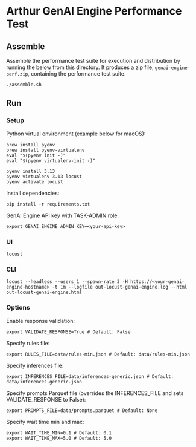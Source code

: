 # Arthur GenAI Engine Performance Test

## Assemble
Assemble the performance test suite for execution and distribution by running the below from this directory.
It produces a zip file, `genai-engine-perf.zip`, containing the performance test suite.
```
./assemble.sh
```

## Run
### Setup
Python virtual environment (example below for macOS):
```
brew install pyenv
brew install pyenv-virtualenv
eval "$(pyenv init -)"
eval "$(pyenv virtualenv-init -)"

pyenv install 3.13
pyenv virtualenv 3.13 locust
pyenv activate locust
```

Install dependencies:
```
pip install -r requirements.txt
```

GenAI Engine API key with TASK-ADMIN role:
```
export GENAI_ENGINE_ADMIN_KEY=<your-api-key>
```

### UI
```
locust
```

### CLI
```
locust --headless --users 1 --spawn-rate 3 -H https://<your-genai-engine-hostname> -t 1m --logfile out-locust-genai-engine.log --html out-locust-genai-engine.html
```

### Options
Enable response validation:
```
export VALIDATE_RESPONSE=True # Default: False
```

Specify rules file:
```
export RULES_FILE=data/rules-min.json # Default: data/rules-min.json
```

Specify inferences file:
```
export INFERENCES_FILE=data/inferences-generic.json # Default: data/inferences-generic.json
```

Specify prompts Parquet file (overrides the INFERENCES_FILE and sets VALIDATE_RESPONSE to False):
```
export PROMPTS_FILE=data/prompts.parquet # Default: None
```

Specify wait time min and max:
```
export WAIT_TIME_MIN=0.1 # Default: 0.1
export WAIT_TIME_MAX=5.0 # Default: 5.0
```
